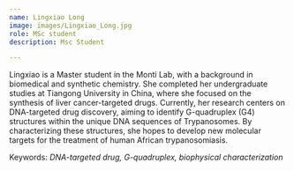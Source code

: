 ```yaml
---
name: Lingxiao Long
image: images/Lingxiao_Long.jpg
role: MSc student
description: Msc Student

---
```


Lingxiao is a Master student in the Monti Lab, with a background in biomedical and synthetic chemistry. She completed her undergraduate studies at Tiangong University in China, where she focused on the synthesis of liver cancer-targeted drugs. Currently, her research centers on DNA-targeted drug discovery, aiming to identify G-quadruplex (G4) structures within the unique DNA sequences of Trypanosomes. By characterizing these structures, she hopes to develop new molecular targets for the treatment of human African trypanosomiasis.

Keywords: *DNA-targeted drug, G-quadruplex, biophysical characterization*
